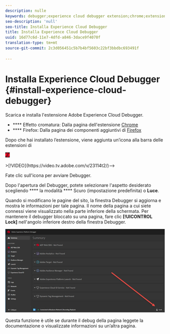 ```yaml
---
description: nulle
keywords: debugger;experience cloud debugger extension;chrome;extension;install
seo-description: 'null'
seo-title: Installa Experience Cloud Debugger
title: Installa Experience Cloud Debugger
uuid: 16d77c6d-11e7-4dfd-a846-3dace9f4070f
translation-type: tm+mt
source-git-commit: 2c3d056451c5b7b4bf5603c22bf3bbdbc693491f

---
```



# Installa Experience Cloud Debugger {#install-experience-cloud-debugger}

Scarica e installa l'estensione Adobe Experience Cloud Debugger.

* **** Effetto cromatura: Dalla pagina dell'estensione [Chrome](https://chrome.google.com/webstore/detail/adobe-experience-cloud-de/ocdmogmohccmeicdhlhhgepeaijenapj)
* **** Firefox: Dalla pagina dei componenti aggiuntivi di [Firefox](https://addons.mozilla.org/en-US/firefox/addon/adobe-experience-platform-dbg/)

Dopo che hai installato l’estensione, viene aggiunta un’icona alla barra delle estensioni di 

![](assets/start-icon.jpg)

<!-->>[!VIDEO](https://video.tv.adobe.com/v/23114t2/)-->

Fate clic sull'icona per avviare Debugger.

Dopo l'apertura del Debugger, potete selezionare l'aspetto desiderato scegliendo **** la modalità **** Scuro (impostazione predefinita) o **Luce**.

Quando si modificano le pagine del sito, la finestra Debugger si aggiorna e mostra le informazioni per tale pagina. Il nome della pagina a cui siete connessi viene visualizzato nella parte inferiore della schermata. Per mantenere il debugger bloccato su una pagina, fare clic **[!UICONTROL Lock]** nell'angolo inferiore destro della finestra Debugger.

![](assets/lock.jpg)

Questa funzione è utile se durante il debug della pagina leggete la documentazione o visualizzate informazioni su un’altra pagina.